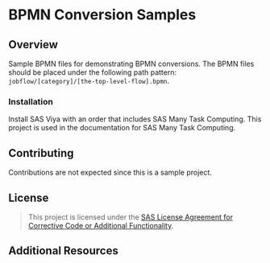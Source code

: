 # BPMN Conversion Samples

## Overview

Sample BPMN files for demonstrating BPMN conversions. The BPMN files should be placed under the following path pattern: `jobflow/[category]/[the-top-level-flow].bpmn`.

### Installation

Install SAS Viya with an order that includes SAS Many Task Computing.  This project is used in the documentation for SAS Many Task Computing.

## Contributing

Contributions are not expected since this is a sample project.

## License

> This project is licensed under the [SAS License Agreement for Corrective Code or Additional Functionality](License.md).

## Additional Resources

